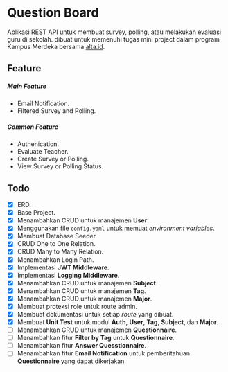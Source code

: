 # Question Board
Aplikasi REST API untuk membuat survey, polling, atau melakukan evaluasi guru di sekolah. dibuat untuk memenuhi tugas mini project dalam program Kampus Merdeka bersama [alta.id](https://alta.id).

## Feature
##### Main Feature
- Email Notification.
- Filtered Survey and Polling.

##### Common Feature
- Authenication.
- Evaluate Teacher.
- Create Survey or Polling.
- View Survey or Polling Status.

## Todo
- [x] ERD.
- [x] Base Project.
- [x] Menambahkan CRUD untuk manajemen **User**.
- [x] Menggunakan file `config.yaml` untuk memuat *environment variables*.
- [x] Membuat Database Seeder.
- [x] CRUD One to One Relation.
- [x] CRUD Many to Many Relation.
- [x] Menambahkan Login Path.
- [x] Implementasi **JWT Middleware**.
- [x] Implementasi **Logging Middleware**.
- [x] Menambahkan CRUD untuk manajemen **Subject**.
- [x] Menambahkan CRUD untuk manajemen **Tag**.
- [x] Menambahkan CRUD untuk manajemen **Major**.
- [x] Membuat proteksi role untuk route admin.
- [x] Membuat dokumentasi untuk setiap *route* yang dibuat.
- [x] Membuat **Unit Test** untuk modul **Auth**, **User**, **Tag**, **Subject**, dan **Major**.
- [ ] Menambahkan CRUD untuk manajemen **Questionnaire**.
- [ ] Menambahkan fitur **Filter by Tag** untuk **Questionnaire**.
- [ ] Menambahkan fitur **Answer Quesstionnaire**.
- [ ] Menambahkan fitur **Email Notification** untuk pemberitahuan **Questionnaire** yang dapat dikerjakan.
